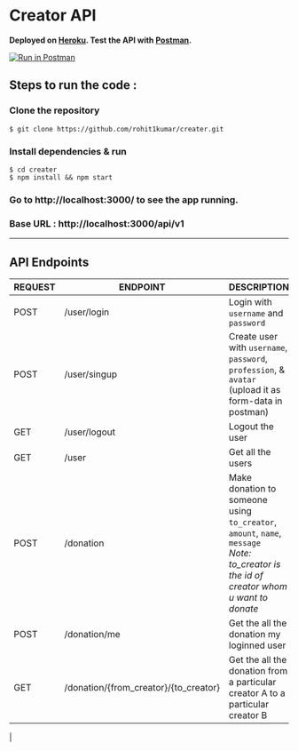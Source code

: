 # Creator API

**Deployed on [Heroku](https://api-creator.herokuapp.com/).
Test the API with [Postman](https://www.getpostman.com/).**

[![Run in Postman](https://run.pstmn.io/button.svg)](https://app.getpostman.com/run-collection/20980024-cacd58c8-8eba-491a-8035-ceaf4fcc503b?action=collection%2Ffork&collection-url=entityId%3D20980024-cacd58c8-8eba-491a-8035-ceaf4fcc503b%26entityType%3Dcollection%26workspaceId%3D1c687d97-092e-4c07-b900-d7384e10b729)


## Steps to run the code :

### Clone the repository
    $ git clone https://github.com/rohit1kumar/creater.git

### Install dependencies & run
    $ cd creater
    $ npm install && npm start

### Go to http://localhost:3000/ to see the app running.

### Base URL : http://localhost:3000/api/v1
---

## API Endpoints

|  REQUEST  |  ENDPOINT  |  DESCRIPTION  |
|    ---    |    ---     |     ---       |
| POST      | /user/login| Login with `username` and `password`         |
| POST      | /user/singup | Create user with `username`, `password`, `profession`, & `avatar` (upload it as form-data in postman)  |
| GET     | /user/logout   |Logout the user |
| GET   | /user | Get all the users |
| POST   | /donation | Make donation to someone using `to_creator`, `amount`, `name`, `message` <br> *Note: to_creator is the id of creator whom u want to donate* |
| POST | /donation/me | Get the all the donation my loginned user |
| GET | /donation/{from_creator}/{to_creator} | Get the all the donation from a particular creator A to a particular creator B
 |
